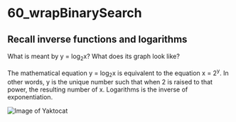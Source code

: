 # 60_wrapBinarySearch

## Recall inverse functions and logarithms

What is meant by y = log<sub>2</sub>x? What does its graph look like?

The mathematical equation y = log<sub>2</sub>x is equivalent to the equation x = 2<sup>y</sup>. In other words, y is the unique number such that when 2 is raised to that power, the resulting number of x. Logarithms is the inverse of exponentiation.


![Image of Yaktocat](https://www.algebra.com/cgi-bin/plot-formula.mpl?expression=+graph%28+500%2C+500%2C+-10%2C+10%2C+-10%2C+10%2C+log%282%2C%28x%29%29%29+)